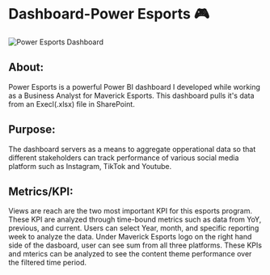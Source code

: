 # Dashboard-Power Esports 🎮

![Power Esports Dashboard](https://github.com/user-attachments/assets/048768d9-b976-475a-b2fa-80d34a6c0b2b)

## About:
Power Esports is a powerful Power BI dashboard I developed while working as a Business Analyst for Maverick Esports. 
This dashboard pulls it's data from an Execl(.xlsx) file in SharePoint.

## Purpose:
The dashboard servers as a means to aggregate opperational data so that different stakeholders can track performance of various social media platform such as Instagram, TikTok and Youtube.

## Metrics/KPI:
Views are reach are the two most important KPI for this esports program. These KPI are analyzed through time-bound metrics such as data from YoY, previous, and current. Users can select Year, month, and specific reporting week to analyze the data. Under Maverick Esports logo on the right hand side of the dasboard, user can see sum from all three platforms. These KPIs and mterics can be analyzed to see the content theme performance over the filtered time period.
